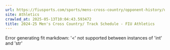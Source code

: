 ```yaml
---
url: https://fiusports.com/sports/mens-cross-country/opponent-history/university-of-south-florida/361
site: Athletics
crawled_at: 2025-05-13T10:04:43.593472
title: 2024-25 Men's Cross Country/ Track Schedule - FIU Athletics
---
```


Error generating fit markdown: '<' not supported between instances of 'int' and 'str'